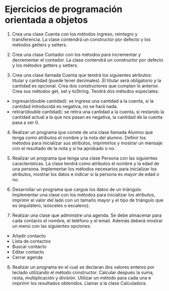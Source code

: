 # Ejercicios de programación orientada a objetos

1. Crea una clase Cuenta con los métodos ingreso, reintegro y transferencia. La clase contendrá un constructor por defecto y los métodos getters y setters.

2. Crea una clase Contador con los métodos para incrementar y decrementar el contador. La clase contendrá un constructor por defecto y los métodos getters y setters.

3. Crea una clase llamada Cuenta que tendrá los siguientes atributos: titular y cantidad (puede tener decimales).
El titular será obligatorio y la cantidad es opcional. Crea dos constructores que cumplan lo anterior.
Crea sus métodos get, set y toString.
Tendrá dos métodos especiales:
- ingresar(double cantidad): se ingresa una cantidad a la cuenta, si la cantidad introducida es negativa, no se hará nada.
- retirar(double cantidad): se retira una cantidad a la cuenta, si restando la cantidad actual a la que nos pasan es negativa, la cantidad de la cuenta pasa a ser 0.

4. Realizar un programa que conste de una clase llamada Alumno que tenga como atributos el nombre y la nota del alumno. Definir los métodos para inicializar sus atributos, imprimirlos y mostrar un mensaje con el resultado de la nota y si ha aprobado o no.´

5. Realizar un programa que tenga una clase Persona con las siguientes características. La clase tendrá como atributos el nombre y la edad de una persona. Implementar los métodos necesarios para inicializar los atributos, mostrar los datos e indicar si la persona es mayor de edad o no.

6. Desarrollar un programa que cargue los datos de un triángulo. Implementar una clase con los métodos para inicializar los atributos, imprimir el valor del lado con un tamaño mayor y  el tipo de triángulo que es (equilátero, isósceles o escaleno).

7. Realizar una clase que administre una agenda. Se debe almacenar para cada contacto el nombre, el teléfono y el email. Además deberá mostrar un menú con las siguientes opciones:
- Añadir contacto
- Lista de contactos
- Buscar contacto
- Editar contacto
- Cerrar agenda

8. Realizar un programa en el cual se declaran dos valores enteros por teclado utilizando el método constructor. Calcular después la suma, resta, multiplicación y división. Utilizar un método para cada una e imprimir los resultados obtenidos. Llamar a la clase Calculadora.
